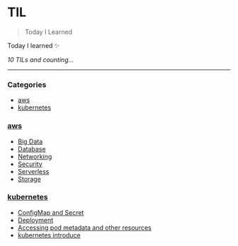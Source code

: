 # TIL
> Today I Learned

Today I learned :sparkles:


_10 TILs and counting..._

---

### Categories

- [aws](#aws)
- [kubernetes](#kubernetes)

### [aws](#aws)
- [Big Data](aws/BigData.md)
- [Database](aws/Database.md)
- [Networking](aws/Networking.md)
- [Security](aws/Security.md)
- [Serverless](aws/Serverless.md)
- [Storage](aws/Storage.md)

### [kubernetes](#kubernetes)
- [ConfigMap and Secret](kubernetes/ConfigMap-and-Secret.md)
- [Deployment](kubernetes/Deployment.md)
- [Accessing pod metadata and other resources](kubernetes/accessing-pod-metadata-and-other-resources.md)
- [kubernetes introduce](kubernetes/kubernetes-introduce.md)


